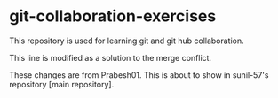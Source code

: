 # git-collaboration-exercises
This repository is used for learning git and git hub collaboration.

This line is modified as a solution to the merge conflict.

These changes are from Prabesh01. This is about to show in sunil-57's repository [main repository].
